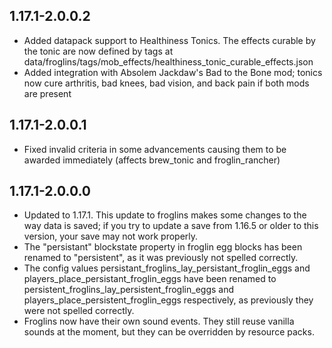 ## 1.17.1-2.0.0.2
* Added datapack support to Healthiness Tonics. The effects curable by the tonic are now defined by tags at data/froglins/tags/mob_effects/healthiness_tonic_curable_effects.json
* Added integration with Absolem Jackdaw's Bad to the Bone mod; tonics now cure arthritis, bad knees, bad vision, and back pain if both mods are present

## 1.17.1-2.0.0.1
* Fixed invalid criteria in some advancements causing them to be awarded immediately (affects brew_tonic and froglin_rancher)

## 1.17.1-2.0.0.0
* Updated to 1.17.1. This update to froglins makes some changes to the way data is saved; if you try to update a save from 1.16.5 or older to this version, your save may not work properly.
* The "persistant" blockstate property in froglin egg blocks has been renamed to "persistent", as it was previously not spelled correctly.
* The config values persistant_froglins_lay_persistant_froglin_eggs and players_place_persistant_froglin_eggs have been renamed to persistent_froglins_lay_persistent_froglin_eggs and players_place_persistent_froglin_eggs respectively, as previously they were not spelled correctly.
* Froglins now have their own sound events. They still reuse vanilla sounds at the moment, but they can be overridden by resource packs.